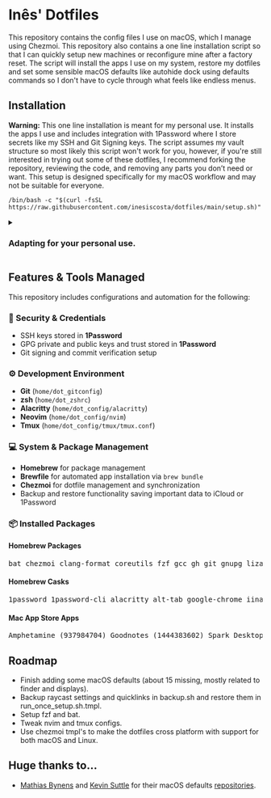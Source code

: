 # Inês' Dotfiles
This repository contains the config files I use on macOS, which I manage using Chezmoi. This repository also contains a one line installation script so that I can quickly setup new machines or reconfigure mine after a factory reset. The script will install the apps I use on my system, restore my dotfiles and set some sensible macOS defaults like autohide dock using defaults commands so I don't have to cycle through what feels like endless menus.

## Installation
**Warning:** This one line installation is meant for my personal use. It installs the apps I use and includes integration with 1Password where I store secrets like my SSH and Git Signing keys. The script assumes my vault structure so most likely this script won't work for you, however, if you're still interested in trying out some of these dotfiles, I recommend forking the repository, reviewing the code, and removing any parts you don’t need or want. This setup is designed specifically for my macOS workflow and may not be suitable for everyone.

```shell
/bin/bash -c "$(curl -fsSL https://raw.githubusercontent.com/inesiscosta/dotfiles/main/setup.sh)"
```

<details>
  <summary><h3>Adapting for your personal use.</h3></summary>
<p>Let's start with Homebrew. This configuration assumes you will use it, the installation script installs it for you and it installs both 1Password and Chezmoi through it.</p>

<p>Chezmoi, as referenced before, is the tool currently being used to manage these dotfiles. If you don't plan on using brew, <a href="https://www.chezmoi.io/install/#__tabbed_1_1">this page</a> has a bunch of alternative ways to install it on macOS, Linux, Windows, and some other OS's using a variety of different package managers.</p>

<p>I won't go into details about how to adapt this config for other dotfile managers other than Chezmoi as that would be too long. However, rest assured that apart from Chezmoi-specific syntax in <code>.tmpl</code> files, everything else, including scripts, should work with your dotfile manager of choice. My personal favorite and the one I was using before this was GNU Stow, which isn't specifically designed for dotfiles but rather a symlink farmer, but it worked great for me.</p>

<p>I migrated away from it because I couldn't manage to figure out a way to keep secrets private when commiting changes to GitHub. This won't be a problem if you don't want to "store" your keys on GitHub, but ideally, I would like to migrate my keys when I restore my computer, and having them on GitHub allows for the simple one-line installation I managed to achieve with Chezmoi. A quick web search will tell you all about other dotfile managers and their pros and cons. For your convinience however, I found this <a href="https://dotfiles.github.io/">website</a>.</p>

<p>If you do decide stick with Chezmoi, you aren't forced to use 1Password. Chezmoi offers integrations with all major password managers, a list of supported password managers can be found on their official website <a href="https://www.chezmoi.io/user-guide/password-managers/">here</a>. After choosing your password manager, you can look at the official documentation on the Chezmoi's website above and change the <code>.tmpl</code> files with the code your chosen password manager uses with Chezmoi to fill in your sensitive information. Again this is all clearly explained on Chezmoi's website.</p>

<p>About substituting Homebrew, you would need to remove the cron job I added on line 24 of <code>home/run_once_setup.sh.tmpl</code>, which only works on macOS anyway so also remove this if you are using Brew on another OS. This cron job runs <code>brew update</code> and <code> brew upgrade</code> automatically every 14 days. If you opt out of using Homebrew you will also need to change lines 25 onwards with whatever syntax your package manager uses for installing applications. Brew allows installing from a list in a Brewfile using <code>brew bundle</code>. If your package manager allows for similar behavior, I would highly encourage it. However, you can always hardcode your list of things to install in there. Using Brew, that would look like this: <code>brew install &lt;app name&gt; &lt;other app name&gt; &lt;other other app name&gt;</code>, etc.</p>

<p>You should also change the <code>backup.sh</code> script to either just not create a Brewfile altogether or to create the equivalent version of a Brewfile for your package manager basically a list of the apps you installed with said package manager. On the subject of backups, if you are not on macOS, you should remove the part where I force an iCloud sync after zipping my Dev folder and instead add logic to save your important files elsewhere be that an external drive or cloud service, you can add the logic to back up other folders in there too. I only chose to backup my Dev folder as my Desktop and Documents folders are already iCloud-synced, and I do not care for what I have in my Downloads folder.</p>

<p>If you do decide to stick with Brew, consider changing my Brewfile to include the apps and formulae you care about. If you are not using macOS, remove the <code>mas</code> formula which stands for mac app store and remove the remaining <code>mas</code> apps.</p>

<p>This also goes without saying but in case you just skimmed through the dotfiles if you are not on macOS remove the section in <code>home/run_once_setup.sh.tmpl</code> called macOS config there should be a helpful comment making it easy to spot. It won't run on other OS' thanks to Chezmoi but it's definitely not necessary and its huge because macOS comes with some very questionable defaults I prefer to change.</p>

<p>Lastly, you can and should, edit the actual dotfiles to your liking. So far this text has mostly been about the installation scripts but you should edit the config files for Alacritty, nvim, tmux, etc. to your liking or remove them all together if you don't use them and add the configs for your own apps and shell configuration. I personally use zsh (and I have my own prompt based on oh-my-zsh's Robby Russell theme!).</p>
<p>Enjoy!</p>
  
</details>

## Features & Tools Managed

This repository includes configurations and automation for the following:

### 🔑 Security & Credentials
- SSH keys stored in **1Password**
- GPG private and public keys and trust stored in **1Password**
- Git signing and commit verification setup

### ⚙️ Development Environment
- **Git** (`home/dot_gitconfig`)
- **zsh** (`home/dot_zshrc`)
- **Alacritty** (`home/dot_config/alacritty`)
- **Neovim** (`home/dot_config/nvim`)
- **Tmux** (`home/dot_config/tmux/tmux.conf`)

### 💻 System & Package Management
- **Homebrew** for package management
- **Brewfile** for automated app installation via `brew bundle`
- **Chezmoi** for dotfile management and synchronization
- Backup and restore functionality saving important data to iCloud or 1Password

### 📦 Installed Packages
#### Homebrew Packages
<pre>
bat chezmoi clang-format coreutils fzf gcc gh git gnupg lizard-analyzer lporg make mas neovim node openjdk rust telnet tmux tree zoxide zsh-autosuggestions
</pre>

#### Homebrew Casks
<pre>
1password 1password-cli alacritty alt-tab google-chrome iina keka microsoft-auto-update microsoft-excel microsoft-powerpoint microsoft-word raycast rectangle spotify termius visual-studio-code whatsapp
</pre>

#### Mac App Store Apps
<pre>
Amphetamine (937984704) Goodnotes (1444383602) Spark Desktop (6445813049) Xcode (497799835)
</pre>

## Roadmap
- Finish adding some macOS defaults (about 15 missing, mostly related to finder and displays).
- Backup raycast settings and quicklinks in backup.sh and restore them in run_once_setup.sh.tmpl.
- Setup fzf and bat.
- Tweak nvim and tmux configs.
- Use chezmoi tmpl's to make the dotfiles cross platform with support for both macOS and Linux.

## Huge thanks to...
- [Mathias Bynens](https://mathiasbynens.be/) and [Kevin Suttle](https://kevinsuttle.com/) for their macOS defaults [repositories](https://github.com/kevinSuttle/MacOS-Defaults).

